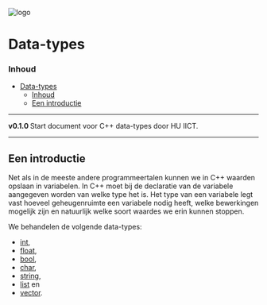 ![logo](.svg) [](logo-id)

# Data-types[](title-id)

### Inhoud[](toc-id)

- [Data-types](#data-types)
    - [Inhoud](#inhoud)
  - [Een introductie](#een-introductie)

---

**v0.1.0 [](version-id)** Start document voor C++ data-types door HU IICT[](author-id).

---

## Een introductie

Net als in de meeste andere programmeertalen kunnen we in C++ waarden opslaan in variabelen. In C++ moet bij de declaratie van de variabele aangegeven worden van welke type het is. Het type van een variabele legt vast hoeveel geheugenruimte een variabele nodig heeft, welke bewerkingen mogelijk zijn en natuurlijk welke soort waardes we erin kunnen stoppen.

We behandelen de volgende data-types:
- [int](../data-types/int/README.md),
 - [float](../data-types/float/README.md),
 - [bool](../data-types/bool/README.md), 
 - [char](../data-types/char/README.md),
 - [string](../data-types/string/README.md),
 - [list](../data-types/list/README.md) en
 - [vector](../data-types/vector/README.md).